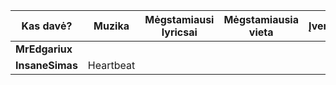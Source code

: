 | Kas davė?       |   Muzika   | Mėgstamiausi lyricsai | Mėgstamiausia vieta | Įvertinimas |
| --------------- |:----------:|:---------------------:|:-------------------:|:-----------:|
| **MrEdgariux**  |  |                      |                 |             |
| **InsaneSimas** | Heartbeat   |                       |                     |             |

